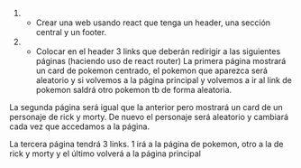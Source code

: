 1. - Crear una web usando react que tenga un header, una sección central y un footer.

2. - Colocar en el header 3 links que deberán redirigir a las siguientes páginas (haciendo uso de react router)
La primera página mostrará un card de pokemon centrado, el pokemon que aparezca será aleatorio y si volvemos a la página principal y volvemos a ir al link de pokemon saldrá otro pokemon tb de forma aleatoria.

La segunda página será igual que la anterior pero mostrará un card de un personaje de rick y morty. De nuevo el personaje será aleatorio y cambiará cada vez que accedamos a la página.

La tercera página tendrá 3 links. 1 irá a la página de pokemon, otro a la de rick y morty y el último volverá a la página principal